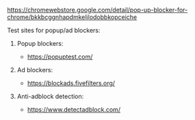 <!-- ---
!-- Timestamp: 2025-08-01 19:25:33
!-- Author: ywatanabe
!-- File: /home/ywatanabe/proj/scitex_repo/src/scitex/scholar/browser/local/ANTI_POPUP.md
!-- --- -->

https://chromewebstore.google.com/detail/pop-up-blocker-for-chrome/bkkbcggnhapdmkeljlodobbkopceiche

Test sites for popup/ad blockers:

1. Popup blockers:
   - https://popuptest.com/

2. Ad blockers:
   - https://blockads.fivefilters.org/

3. Anti-adblock detection:
   - https://www.detectadblock.com/

<!-- EOF -->